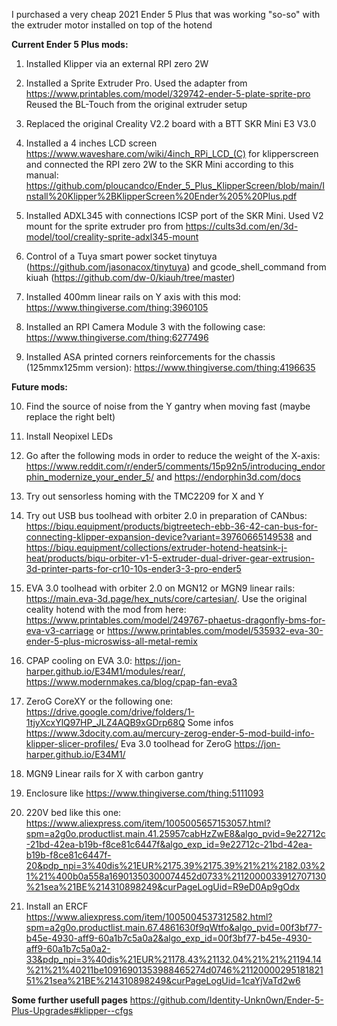 I purchased a very cheap 2021 Ender 5 Plus that was working "so-so" with the extruder motor installed on top of the hotend

**Current Ender 5 Plus mods:**

1. Installed Klipper via an external RPI zero 2W
   
2. Installed a Sprite Extruder Pro. Used the adapter from https://www.printables.com/model/329742-ender-5-plate-sprite-pro Reused the BL-Touch from the original extruder setup
  
3. Replaced the original Creality V2.2 board with a BTT SKR Mini E3 V3.0
   
4. Installed a 4 inches LCD screen https://www.waveshare.com/wiki/4inch_RPi_LCD_(C) for klipperscreen and connected the RPI zero 2W to the SKR Mini according to this manual: https://github.com/ploucandco/Ender_5_Plus_KlipperScreen/blob/main/Install%20Klipper%2BKlipperScreen%20Ender%205%20Plus.pdf

5. Installed ADXL345 with connections ICSP port of the SKR Mini. Used V2 mount for the sprite extruder pro from https://cults3d.com/en/3d-model/tool/creality-sprite-adxl345-mount
  
6. Control of a Tuya smart power socket tinytuya (https://github.com/jasonacox/tinytuya) and gcode_shell_command from kiuah (https://github.com/dw-0/kiauh/tree/master)
   
7. Installed 400mm linear rails on Y axis with this mod: https://www.thingiverse.com/thing:3960105

8. Installed an RPI Camera Module 3 with the following case: https://www.thingiverse.com/thing:6277496

9. Installed ASA printed corners reinforcements for the chassis (125mmx125mm version): https://www.thingiverse.com/thing:4196635

**Future mods:**

10. Find the source of noise from the Y gantry when moving fast (maybe replace the right belt)

11. Install Neopixel LEDs
 
12. Go after the following mods in order to reduce the weight of the X-axis: https://www.reddit.com/r/ender5/comments/15p92n5/introducing_endorphin_modernize_your_ender_5/
   and https://endorphin3d.com/docs
    
13. Try out sensorless homing with the TMC2209 for X and Y
    
14. Try out USB bus toolhead with orbiter 2.0 in preparation of CANbus: https://biqu.equipment/products/bigtreetech-ebb-36-42-can-bus-for-connecting-klipper-expansion-device?variant=39760665149538 and https://biqu.equipment/collections/extruder-hotend-heatsink-j-heat/products/biqu-orbiter-v1-5-extruder-dual-driver-gear-extrusion-3d-printer-parts-for-cr10-10s-ender3-3-pro-ender5
  
15. EVA 3.0 toolhead with orbiter 2.0 on MGN12 or MGN9 linear rails: https://main.eva-3d.page/hex_nuts/core/cartesian/. Use the original ceality hotend with the mod from here: https://www.printables.com/model/249767-phaetus-dragonfly-bms-for-eva-v3-carriage or https://www.printables.com/model/535932-eva-30-ender-5-plus-microswiss-all-metal-remix

16. CPAP cooling on EVA 3.0: https://jon-harper.github.io/E34M1/modules/rear/, https://www.modernmakes.ca/blog/cpap-fan-eva3

17. ZeroG CoreXY or the following one: https://drive.google.com/drive/folders/1-1tjyXcxYlQ97HP_JLZ4AQB9xGDrp68Q
  Some infos https://www.3docity.com.au/mercury-zerog-ender-5-mod-build-info-klipper-slicer-profiles/
  Eva 3.0 toolhead for ZeroG https://jon-harper.github.io/E34M1/

18. MGN9 Linear rails for X with carbon gantry
  
19. Enclosure like https://www.thingiverse.com/thing:5111093
 
20. 220V bed like this one: https://www.aliexpress.com/item/1005005657153057.html?spm=a2g0o.productlist.main.41.25957cabHzZwE8&algo_pvid=9e22712c-21bd-42ea-b19b-f8ce81c6447f&algo_exp_id=9e22712c-21bd-42ea-b19b-f8ce81c6447f-20&pdp_npi=3%40dis%21EUR%2175.39%2175.39%21%21%2182.03%21%21%400b0a558a16901350300074452d0733%2112000033912707130%21sea%21BE%214310898249&curPageLogUid=R9eD0Ap9gOdx

21. Install an ERCF https://www.aliexpress.com/item/1005004537312582.html?spm=a2g0o.productlist.main.67.4861630f9qWtfo&algo_pvid=00f3bf77-b45e-4930-aff9-60a1b7c5a0a2&algo_exp_id=00f3bf77-b45e-4930-aff9-60a1b7c5a0a2-33&pdp_npi=3%40dis%21EUR%21178.43%21132.04%21%21%21194.14%21%21%40211be10916901353988465274d0746%2112000029518182151%21sea%21BE%214310898249&curPageLogUid=1caYjVaTd2w6

**Some further usefull pages**
https://github.com/Identity-Unkn0wn/Ender-5-Plus-Upgrades#klipper--cfgs
